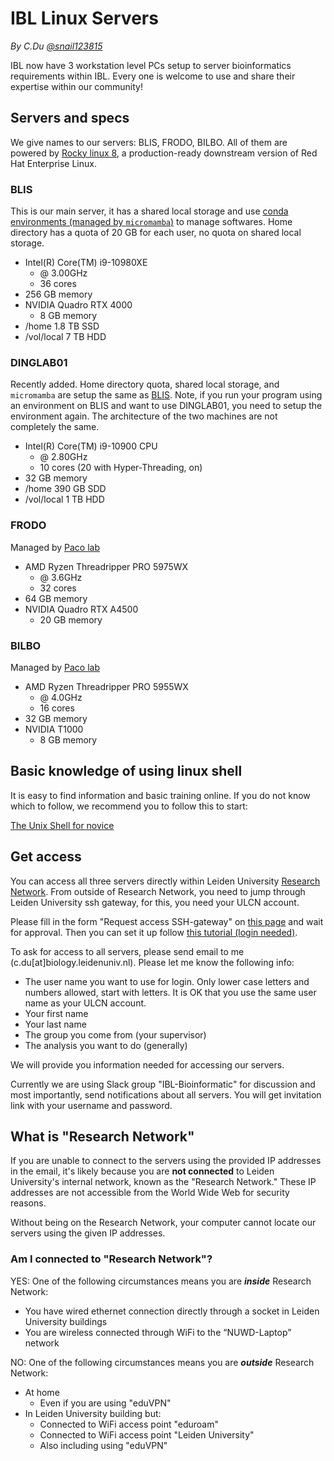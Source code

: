 # IBL Linux Servers

*By C.Du [@snail123815](https://github.com/snail123815)*

IBL now have 3 workstation level PCs setup to server bioinformatics requirements within IBL. Every one is welcome to use and share their expertise within our community!

## Servers and specs

We give names to our servers: BLIS, FRODO, BILBO. All of them are powered by [Rocky linux 8](https://rockylinux.org/about), a production-ready downstream version of Red Hat Enterprise Linux.

### BLIS

This is our main server, it has a shared local storage and use [conda environments (managed by `micromamba`)](Softwares.md) to manage softwares. Home directory has a quota of 20 GB for each user, no quota on shared local storage.

- Intel(R) Core(TM) i9-10980XE
  - @ 3.00GHz
  - 36 cores
- 256 GB memory
- NVIDIA Quadro RTX 4000
  - 8 GB memory
- /home 1.8 TB SSD
- /vol/local 7 TB HDD

### DINGLAB01

Recently added. Home directory quota, shared local storage, and `micromamba` are setup the same as [BLIS](#blis). Note, if you run your program using an environment on BLIS and want to use DINGLAB01, you need to setup the environment again. The architecture of the two machines are not completely the same.

- Intel(R) Core(TM) i9-10900 CPU 
  - @ 2.80GHz
  - 10 cores (20 with Hyper-Threading, on)
- 32 GB memory
- /home 390 GB SDD
- /vol/local 1 TB HDD

### FRODO

Managed by [Paco lab](https://www.universiteitleiden.nl/en/staffmembers/paco-barona-gomez)

- AMD Ryzen Threadripper PRO 5975WX
  - @ 3.6GHz
  - 32 cores
- 64 GB memory
- NVIDIA Quadro RTX A4500
  - 20 GB memory

### BILBO

Managed by [Paco lab](https://www.universiteitleiden.nl/en/staffmembers/paco-barona-gomez)

- AMD Ryzen Threadripper PRO 5955WX
  - @ 4.0GHz
  - 16 cores
- 32 GB memory
- NVIDIA T1000
  - 8 GB memory

## Basic knowledge of using linux shell

It is easy to find information and basic training online. If you do not know which to follow, we recommend you to follow this to start: 

[The Unix Shell for novice](https://swcarpentry.github.io/shell-novice/)

## Get access

You can access all three servers directly within Leiden University [Research Network](#what-is-research-network). From outside of Research Network, you need to jump through Leiden University ssh gateway, for this, you need your ULCN account.

Please fill in the form "Request access SSH-gateway" on [this page](https://www.staff.universiteitleiden.nl/ict/help-and-support/application-forms/application-forms/service-units/ict-shared-service-centre) and wait for approval. Then you can set it up follow [this tutorial (login needed)](https://helpdesk.universiteitleiden.nl/tas/public/ssp/content/detail/knowledgeitem?unid=4b176453-ad3f-418f-9c15-40a11471de5f).

To ask for access to all servers, please send email to me (c.du\[at\]biology.leidenuniv.nl). Please let me know the following info:

- The user name you want to use for login. Only lower case letters and numbers allowed, start with letters. It is OK that you use the same user name as your ULCN account.
- Your first name
- Your last name
- The group you come from (your supervisor)
- The analysis you want to do (generally)

We will provide you information needed for accessing our servers.

Currently we are using Slack group "IBL-Bioinformatic" for discussion and most importantly, send notifications about all servers. You will get invitation link with your username and password.

## What is "Research Network"

If you are unable to connect to the servers using the provided IP addresses in the email, it's likely because you are **not connected** to Leiden University's internal network, known as the "Research Network." These IP addresses are not accessible from the World Wide Web for security reasons.  

Without being on the Research Network, your computer cannot locate our servers using the given IP addresses.

### Am I connected to "Research Network"?

YES: One of the following circumstances means you are ***inside*** Research Network:

- You have wired ethernet connection directly through a socket in Leiden University buildings
- You are wireless connected through WiFi to the “NUWD-Laptop” network

NO: One of the following circumstances means you are ***outside*** Research Network:

- At home
  - Even if you are using "eduVPN"
- In Leiden University building but:
  - Connected to WiFi access point "eduroam"
  - Connected to WiFi access point "Leiden University"
  - Also including using "eduVPN"
